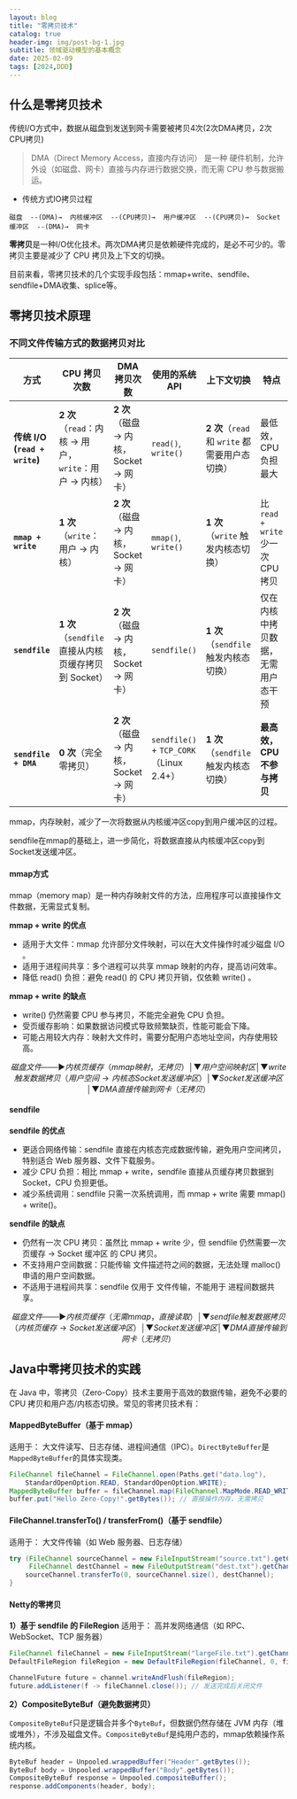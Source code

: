 ```yaml
---
layout: blog
title: "零拷贝技术"
catalog: true
header-img: img/post-bg-1.jpg
subtitle: 领域驱动模型的基本概念
date: 2025-02-09
tags: [2024,DDD]
---
```


## 什么是零拷贝技术
传统I/O方式中，数据从磁盘到发送到网卡需要被拷贝4次(2次DMA拷贝，2次CPU拷贝)
> DMA（Direct Memory Access，直接内存访问） 是一种 硬件机制，允许 外设（如磁盘、网卡）直接与内存进行数据交换，而无需 CPU 参与数据搬运。

+ 传统方式IO拷贝过程
```
磁盘  --(DMA)→  内核缓冲区  --(CPU拷贝)→  用户缓冲区  --(CPU拷贝)→  Socket 缓冲区  --(DMA)→  网卡
```

**零拷贝**是一种I/O优化技术。两次DMA拷贝是依赖硬件完成的，是必不可少的。零拷贝主要是减少了 CPU 拷贝及上下文的切换。

目前来看，零拷贝技术的几个实现手段包括：mmap+write、sendfile、sendfile+DMA收集、splice等。

## 零拷贝技术原理

### 不同文件传输方式的数据拷贝对比

| **方式**               | **CPU 拷贝次数** | **DMA 拷贝次数** | **使用的系统 API**        | **上下文切换** | **特点** |
|------------------------|----------------|----------------|----------------------|----------------|--------------|
| **传统 I/O (`read + write`)**  | **2 次**（`read`：内核 → 用户，`write`：用户 → 内核） | **2 次**（磁盘 → 内核，Socket → 网卡） | `read()`, `write()` | **2 次**（`read` 和 `write` 都需要用户态切换） | 最低效，CPU 负担最大 |
| **`mmap + write`**     | **1 次**（`write`：用户 → 内核） | **2 次**（磁盘 → 内核，Socket → 网卡） | `mmap()`, `write()` | **1 次**（`write` 触发内核态切换） | 比 `read + write` 少一次 CPU 拷贝 |
| **`sendfile`**         | **1 次**（`sendfile` 直接从内核页缓存拷贝到 Socket） | **2 次**（磁盘 → 内核，Socket → 网卡） | `sendfile()` | **1 次**（`sendfile` 触发内核态切换） | 仅在内核中拷贝数据，无需用户态干预 |
| **`sendfile + DMA`**   | **0 次**（完全零拷贝） | **2 次**（磁盘 → 内核，Socket → 网卡） | `sendfile()` + `TCP_CORK`（Linux 2.4+） | **1 次**（`sendfile` 触发内核态切换） | **最高效，CPU 不参与拷贝** |



mmap，内存映射，减少了一次将数据从内核缓冲区copy到用户缓冲区的过程。

sendfile在mmap的基础上，进一步简化，将数据直接从内核缓冲区copy到Socket发送缓冲区。

#### mmap方式
mmap（memory map）是一种内存映射文件的方法，应用程序可以直接操作文件数据，无需显式复制。

**mmap + write 的优点**
+ 适用于大文件：mmap 允许部分文件映射，可以在大文件操作时减少磁盘 I/O 。
+ 适用于进程间共享：多个进程可以共享 mmap 映射的内存，提高访问效率。
+ 降低 read() 负担：避免 read() 的 CPU 拷贝开销，仅依赖 write() 。

**mmap + write 的缺点**
+ write() 仍然需要 CPU 参与拷贝，不能完全避免 CPU 负担。
+ 受页缓存影响：如果数据访问模式导致频繁缺页，性能可能会下降。
+ 可能占用较大内存：映射大文件时，需要分配用户态地址空间，内存使用较高。

```math
磁盘文件  ───►  内核页缓存（mmap映射，无拷贝）
                      │
                      ▼
             用户空间映射区
                      │
                      ▼
      write  触发数据拷贝（用户空间 → 内核态 Socket 发送缓冲区）
                      │
                      ▼
           Socket 发送缓冲区
                      │
                      ▼
         DMA 直接传输到网卡（无拷贝）

```

#### sendfile
**sendfile 的优点**
+ 更适合网络传输：sendfile 直接在内核态完成数据传输，避免用户空间拷贝，特别适合 Web 服务器、文件下载服务。
+ 减少 CPU 负担：相比 mmap + write，sendfile 直接从页缓存拷贝数据到 Socket，CPU 负担更低。
+ 减少系统调用：sendfile 只需一次系统调用，而 mmap + write 需要 mmap() + write()。

**sendfile 的缺点**
+ 仍然有一次 CPU 拷贝：虽然比 mmap + write 少，但 sendfile 仍然需要一次 页缓存 → Socket 缓冲区 的 CPU 拷贝。
+ 不支持用户空间数据：只能传输 文件描述符之间的数据，无法处理 malloc() 申请的用户空间数据。
+ 不适用于进程间共享：sendfile 仅用于 文件传输，不能用于 进程间数据共享。


```math
磁盘文件  ───►  内核页缓存（无需 mmap，直接读取）
                      │
                      ▼
       sendfile 触发数据拷贝（内核页缓存 → Socket 发送缓冲区）
                      │
                      ▼
           Socket 发送缓冲区
                      │
                      ▼
         DMA 直接传输到网卡（无拷贝）
```


## Java中零拷贝技术的实践

在 Java 中，零拷贝（Zero-Copy）技术主要用于高效的数据传输，避免不必要的 CPU 拷贝和用户态/内核态切换。常见的零拷贝技术有：

#### MappedByteBuffer（基于 mmap） 
适用于： 大文件读写、日志存储、进程间通信（IPC）。`DirectByteBuffer`是`MappedByteBuffer`的具体实现类。
```Java
FileChannel fileChannel = FileChannel.open(Paths.get("data.log"),
    StandardOpenOption.READ, StandardOpenOption.WRITE);
MappedByteBuffer buffer = fileChannel.map(FileChannel.MapMode.READ_WRITE, 0, fileChannel.size());
buffer.put("Hello Zero-Copy!".getBytes()); // 直接操作内存，无需拷贝
```

#### FileChannel.transferTo() / transferFrom()（基于 sendfile）
适用于： 大文件传输（如 Web 服务器、日志存储）
```Java
try (FileChannel sourceChannel = new FileInputStream("source.txt").getChannel();
     FileChannel destChannel = new FileOutputStream("dest.txt").getChannel()) {
    sourceChannel.transferTo(0, sourceChannel.size(), destChannel);
}
```

#### Netty的零拷贝

**1）基于 sendfile 的 FileRegion**
适用于： 高并发网络通信（如 RPC、WebSocket、TCP 服务器）
```java
FileChannel fileChannel = new FileInputStream("largeFile.txt").getChannel();
DefaultFileRegion fileRegion = new DefaultFileRegion(fileChannel, 0, fileChannel.size());

ChannelFuture future = channel.writeAndFlush(fileRegion);
future.addListener(f -> fileChannel.close()); // 发送完成后关闭文件
```


**2）CompositeByteBuf（避免数据拷贝）**

`CompositeByteBuf`只是逻辑合并多个`ByteBuf`，但数据仍然存储在 JVM 内存（堆或堆外），不涉及磁盘文件。`CompositeByteBuf`是纯用户态的，mmap依赖操作系统内核。
```java
ByteBuf header = Unpooled.wrappedBuffer("Header".getBytes());
ByteBuf body = Unpooled.wrappedBuffer("Body".getBytes());
CompositeByteBuf response = Unpooled.compositeBuffer();
response.addComponents(header, body);
```